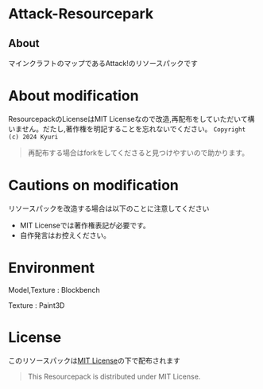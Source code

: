 # Attack-Resourcepark

## About
マインクラフトのマップであるAttack!のリソースパックです

# About modification
ResourcepackのLicenseはMIT Licenseなので改造,再配布をしていただいて構いません。だたし,著作権を明記することを忘れないでください。
`Copyright (c) 2024 Kyuri`
> 再配布する場合はforkをしてくださると見つけやすいので助かります。

# Cautions on modification
リソースパックを改造する場合は以下のことに注意してください
- MIT Licenseでは著作権表記が必要です。
- 自作発言はお控えください。

# Environment
Model,Texture : Blockbench

Texture : Paint3D

# License
このリソースパックは[MIT License](Licence)の下で配布されます
> This Resourcepack is distributed under MIT License.
